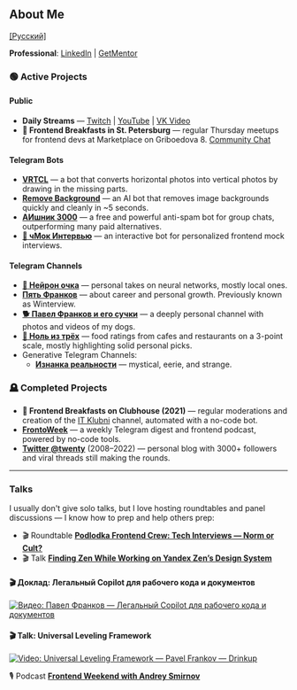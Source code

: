 ## About Me
[[Русский]](README.md)

**Professional**: [LinkedIn](https://ru.linkedin.com/in/frankov) | [GetMentor](https://getmentor.dev/mentor/pavel-frankov-158)

### 🟢 Active Projects
#### Public
- **Daily Streams** — [Twitch](https://www.twitch.tv/pfrankov) | [YouTube](https://www.youtube.com/@5frankov/streams) | [VK Video](https://vkvideo.ru/@5pfrankov)
- **🥞 Frontend Breakfasts in St. Petersburg** — regular Thursday meetups for frontend devs at Marketplace on Griboedova 8. [Community Chat](https://t.me/spb_frontend_chat)

#### Telegram Bots
- [**VRTCL**](https://t.me/VRTCL_bot) — a bot that converts horizontal photos into vertical photos by drawing in the missing parts.
- [**Remove Background**](https://t.me/RMVBCKGRND_bot) — an AI bot that removes image backgrounds quickly and cleanly in ~5 seconds.
- [**АИшник 3000**](https://t.me/aishnik3000_bot) — a free and powerful anti-spam bot for group chats, outperforming many paid alternatives.
- [**💋 чМок Интервью**](https://t.me/chmock_interview_bot) — an interactive bot for personalized frontend mock interviews.

#### Telegram Channels
- [**🥐 Нейрон очка**](https://t.me/neuronochka) — personal takes on neural networks, mostly local ones.
- [**Пять Франков**](https://t.me/pfrankov) — about career and personal growth. Previously known as Winterview.
- [**🐕 Павел Франков и его сучки**](https://t.me/TheBestBitchesEver) — a deeply personal channel with photos and videos of my dogs.
- [**🍮 Ноль из трёх**](https://t.me/zero_of_three) — food ratings from cafes and restaurants on a 3-point scale, mostly highlighting solid personal picks.
- Generative Telegram Channels:
  - [**Изнанка реальности**](https://t.me/upside_down_reality) — mystical, eerie, and strange.

### 🪦 Completed Projects
- **🥞 Frontend Breakfasts on Clubhouse (2021)** — regular moderations and creation of the [IT Klubni](https://t.me/+ssFNzT-nFaQ0MDQ6) channel, automated with a no-code bot.
- [**FrontoWeek**](https://t.me/+U3ep85WOkJ-UYmj2) — a weekly Telegram digest and frontend podcast, powered by no-code tools.
- [**Twitter @twenty**](https://twitter.com/twenty) (2008–2022) — personal blog with 3000+ followers and viral threads still making the rounds.

---

### Talks
I usually don't give solo talks, but I love hosting roundtables and panel discussions — I know how to prep and help others prep:  
- 🎬 Roundtable [**Podlodka Frontend Crew: Tech Interviews — Norm or Cult?**](https://www.youtube.com/watch?v=eOBBu2LLgxY)
- 🎬 Talk [**Finding Zen While Working on Yandex Zen’s Design System**](https://www.youtube.com/watch?v=1ZxDw-wovws)

#### 🎬 Доклад: Легальный Copilot для рабочего кода и документов  
[![Видео: Павел Франков — Легальный Copilot для рабочего кода и документов](https://img.youtube.com/vi/2BeMS9gRLG8/0.jpg)](https://www.youtube.com/watch?v=2BeMS9gRLG8)

#### 🎬 Talk: Universal Leveling Framework  
[![Video: Universal Leveling Framework — Pavel Frankov — Drinkup](https://img.youtube.com/vi/dYY_0tkdcmw/0.jpg)](https://www.youtube.com/watch?v=dYY_0tkdcmw)

🎙️ Podcast [**Frontend Weekend with Andrey Smirnov**](https://podcast.ru/e/3qRkL22AQ_O)
